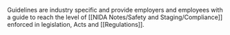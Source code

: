 Guidelines are industry specific and provide employers and employees with a guide to reach the level of [[NIDA Notes/Safety and Staging/Compliance]] enforced in legislation, Acts and [[Regulations]]. 